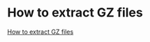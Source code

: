 # How to extract GZ files
[How to extract GZ files](https://aiwithcloud.com/2022/09/15/how_to_extract_gz_files/)